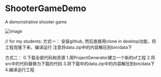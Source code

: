 # ShooterGameDemo
A demonstrative shooter game

![image](https://github.com/magicbrush/ShooterGameDemo/blob/master/document/snapshot.jpg)

// for my students:
方式一： 
安装github, 然后直接用clone in desktop功能，将工程克隆下来，编译运行
注意将data.zip中的内容解压到bin/data下

方式二：
0.下载全部代码和资源
1.用ProjectGenerator建立一个新的of工程
2.将src中的代码替换为下载的代码
3.将下载中的data.zip中的内容解压到bin/data下
4.编译运行工程


